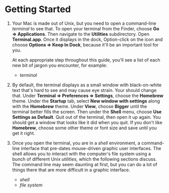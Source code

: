 # Getting Started

1.  Your Mac is made out of Unix, but you need to open a command-line
    _terminal_ to see that. To open your terminal from the Finder,
    choose __Go &rArr; Applications__. Then navigate to the
    __Utilities__ subdirectory.  Open __Terminal.app__.  Once it
    displays in the dock, Option-click on the icon and choose
    __Options &rArr; Keep In Dock__, because it'll be an important tool
    for you.

    At each appropriate step throughout this guide, you'll see a list
    of each new bit of jargon you encounter, for example:

    - _terminal_

1.  By default, the terminal displays as a small window with
    black-on-white text that's hard to see and may cause eye strain.
    Your should change that. Under
    __Terminal &rArr; Preferences &rArr; Settings__, choose the
    __Homebrew__ theme. Under the __Startup__ tab, select __New window
    with settings__ along with the __Homebrew__ theme.  Under
    __View__, choose __Bigger__ until the terminal better fills the
    screen.  Then under the __Shell__ menu, choose __Use Settings as
    Default__. Quit out of the terminal, then open it up again. You
    should get a window that looks like it did when you quit. If you
    don't like __Homebrew__, choose some other theme or font size and
    save until you get it right.

1.  Once you open the terminal, you are in a _shell_ environment, a
    command-line interface that pre-dates mouse-driven graphic user
    interfaces.  The shell allows you to interact with the computer's
    file system using a bunch of different Unix _utilities_, which the
    following sections discuss. The command line may seem daunting at
    first, but you can do a lot of things there that are more
    difficult in a graphic interface.

    - _shell_
    - _file system_
